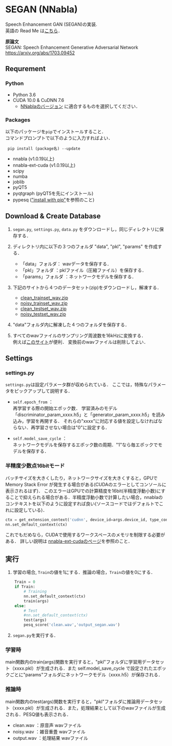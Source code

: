 # SEGAN (NNabla)

Speech Enhancement GAN (SEGAN)の実装.  
英語の Read Me は[こちら](https://github.com/YosukeSugiura/SEGAN)．

**原論文**  
SEGAN: Speech Enhancement Generative Adversarial Network  
https://arxiv.org/abs/1703.09452

##  Requrement

### Python

  - Python 3.6
  - CUDA 10.0 & CuDNN 7.6
    + [NNablaのバージョン](https://github.com/sony/nnabla/releases) に適合するものを選択してください．

### Packages

以下のパッケージを```pip```でインストールすること．  
コマンドプロンプトで以下のように入力すればよい．
```
 pip install (package名) --update
```

  - nnabla  (v1.0.19以上)
  - nnabla-ext-cuda  (v1.0.19以上)
  - scipy 
  - numba  
  - joblib  
  - pyQT5  
  - pyqtgraph  (pyQT5を先にインストール)
  - pypesq (["install with pip"](https://github.com/ludlows/python-pesq#install-with-pip)を参照のこと)

## Download & Create Database
   
   1.   ```segan.py```, ```settings.py```, ```data.py``` をダウンロードし，同じディレクトリに保存する．
   
   2.   ディレクトリ内に以下の３つのフォルダ "data", "pkl", "params" を作成する．
   
        - 「data」フォルダ： wavデータを保存する．
        - 「pkl」フォルダ  ：pklファイル（圧縮ファイル）を保存する．
        - 「params」フォルダ  ：ネットワークモデルを保存する．
   
   3.   下記のサイトから４つのデータセット(zip)をダウンロードし，解凍する．  
   
          - [clean_trainset_wav.zip](http://datashare.is.ed.ac.uk/bitstream/handle/10283/1942/clean_trainset_wav.zip)
          - [noisy_trainset_wav.zip](http://datashare.is.ed.ac.uk/bitstream/handle/10283/1942/noisy_trainset_wav.zip)
          - [clean_testset_wav.zip](http://datashare.is.ed.ac.uk/bitstream/handle/10283/1942/clean_testset_wav.zip)
          - [noisy_testset_wav.zip](http://datashare.is.ed.ac.uk/bitstream/handle/10283/1942/noisy_testset_wav.zip)

   4.  "data"フォルダ内に解凍した４つのフォルダを保存する．

   5. すべてのwavファイルのサンプリング周波数を16kHzに変換する．  
         例えば[このサイト](https://online-audio-converter.com/ja/)が便利．
         変換前のwavファイルは削除してよい．
    
## Settings

### settings.py

```settings.py```は設定パラメータ群が収められている．
ここでは，特殊なパラメータをピックアップして説明する．
 
- `self.epoch_from` ：   
   再学習する際の開始エポック数．
   学習済みのモデル「discriminator_param_xxxx.h5」と「generator_param_xxxx.h5」を読み込み，学習を再開する．
   それらの"xxxx"に対応する値を設定しなければならない．再学習させない場合は"0"に設定する．

- `self.model_save_cycle` ：  
   ネットワークモデルを保存するエポック数の周期．"1"なら毎エポックでモデルを保存する．
   
   
### 半精度少数点16bitモード
 
バッチサイズを大きくしたり，ネットワークサイズを大きくすると，GPUで Memory Stack Error が発生する場合がある(CUDAのエラーとしてコンソールに表示されるはず)．
このエラーはGPUでの計算精度を16bit(半精度浮動小数)にすることで抑えられる場合がある．半精度浮動小数で計算したい場合，nnablaのコンテキストを以下のように設定すれば良い(ソースコードではデフォルトでこれに設定している)．
```python
ctx = get_extension_context('cudnn', device_id=args.device_id, type_config='half')
nn.set_default_context(ctx)
```
これでもだめなら，CUDAで使用するワークスペースのメモリを制限する必要がある．
詳しい説明は [nnabla-ext-cudaのページ](https://github.com/sony/nnabla-ext-cuda)を参照のこと．
   
##  実行

   1. 学習の場合, ```Train```の値を1にする．推論の場合，```Train```の値を0にする．
   
```python
    Train = 0
    if Train:
        # Training
        nn.set_default_context(ctx)
        train(args)
    else:
        # Test
        #nn.set_default_context(ctx)
        test(args)
        pesq_score('clean.wav','output_segan.wav')
```

   2.   ```segan.py```を実行する．
   
### 学習時
 
main関数内のtrain(args)関数を実行すると，"pkl"フォルダに学習用データセット（xxxx.pkl）が生成される．また self.model_save_cycle で設定されたエポックごとに"params"フォルダにネットワークモデル（xxxx.h5）が保存される．
   
### 推論時

main関数内のtest(args)関数を実行すると，"pkl"フォルダに推論用データセット（xxxx.pkl）が生成される．また，処理結果として以下のwavファイルが生成される．PESQ値も表示される．
   
   - clean.wav ：原音声 wavファイル
   - noisy.wav ：雑音重畳 wavファイル
   - output.wav ：処理結果 wavファイル
   
